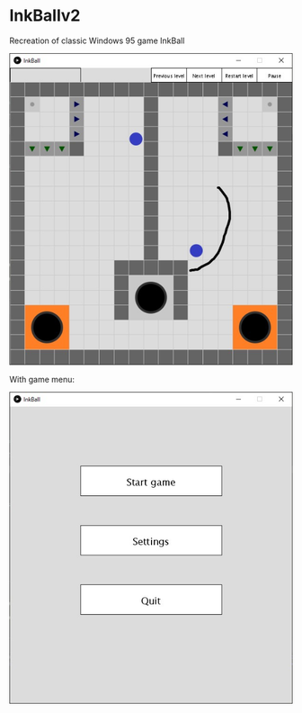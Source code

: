 # InkBallv2
Recreation of classic Windows 95 game InkBall

![Game](https://github.com/loudsheep/InkBallv2/blob/master/assets/screens/drawing.jpg)

With game menu:

![Menu](https://github.com/loudsheep/InkBallv2/blob/master/assets/screens/game_start.jpg)
